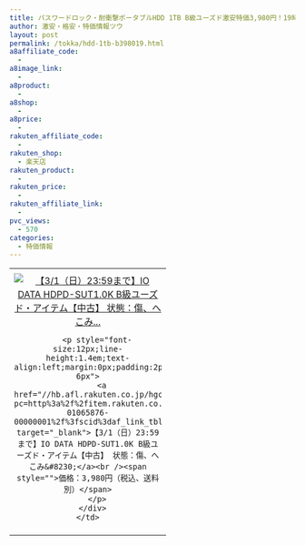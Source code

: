 ```yaml
---
title: パスワードロック・耐衝撃ポータブルHDD 1TB B級ユーズド激安特価3,980円！19時から！
author: 激安・格安・特価情報ツウ
layout: post
permalink: /tokka/hdd-1tb-b398019.html
a8affiliate_code:
  -
a8image_link:
  -
a8product:
  -
a8shop:
  -
a8price:
  -
rakuten_affiliate_code:
  -
rakuten_shop:
  - 楽天店
rakuten_product:
  -
rakuten_price:
  -
rakuten_affiliate_link:
  -
pvc_views:
  - 570
categories:
  - 特価情報
---
```

<table border="0" cellpadding="0" cellspacing="0">
  <tr>
    <td valign="top">
      <div style="border:1px none;margin:0px;padding:6px 0px;width:260px;text-align:center;float:left">
        <a href="//hb.afl.rakuten.co.jp/hgc/0a708d69.b8a87d02.0a708d6a.55a4c12c/?pc=http%3a%2f%2fitem.rakuten.co.jp%2fioplaza%2f3300-01065876-00000001%2f%3fscid%3daf_link_tbl&m=http%3a%2f%2fm.rakuten.co.jp%2fioplaza%2fi%2f10261611%2f" target="_blank"><img src="//hbb.afl.rakuten.co.jp/hgb/?pc=http%3a%2f%2fthumbnail.image.rakuten.co.jp%2f%400_mall%2fioplaza%2fcabinet%2fused03%2fhdpdsut10k.jpg%3f_ex%3d240x240&m=http%3a%2f%2fthumbnail.image.rakuten.co.jp%2f%400_mall%2fioplaza%2fcabinet%2fused03%2fhdpdsut10k.jpg" alt="【3/1（日）23:59まで】IO DATA HDPD-SUT1.0K B級ユーズド・アイテム【中古】 状態：傷、へこみ..." border="0" style="margin:0px;padding:0px" /></a>

        <p style="font-size:12px;line-height:1.4em;text-align:left;margin:0px;padding:2px 6px">
          <a href="//hb.afl.rakuten.co.jp/hgc/0a708d69.b8a87d02.0a708d6a.55a4c12c/?pc=http%3a%2f%2fitem.rakuten.co.jp%2fioplaza%2f3300-01065876-00000001%2f%3fscid%3daf_link_tbl&m=http%3a%2f%2fm.rakuten.co.jp%2fioplaza%2fi%2f10261611%2f" target="_blank">【3/1（日）23:59まで】IO DATA HDPD-SUT1.0K B級ユーズド・アイテム【中古】 状態：傷、へこみ&#8230;</a><br /><span style="">価格：3,980円（税込、送料別）</span>
        </p>
      </div>
    </td>
  </tr>
</table>